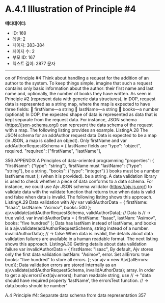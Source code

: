 # A.4.1 Illustration of Principle #4

**메타데이터:**
- ID: 169
- 레벨: 2
- 페이지: 383-384
- 페이지 수: 2
- 부모 ID: 167
- 텍스트 길이: 2877 문자

---

on of Principle #4
Think about handling a request for the addition of an author to the system. To keep things
simple, imagine that such a request contains only basic information about the author:
their first name and last name and, optionally, the number of books they have written. As
seen in Principle #2 (represent data with generic data structures), in DOP, request data
is represented as a string map, where the map is expected to have three fields:
 firstName—a string
 lastName—a string
 books—a number (optional)
In DOP, the expected shape of data is represented as data that is kept separate from the
request data. For instance, JSON schema (https://json-schema.org/) can represent the
data schema of the request with a map. The following listing provides an example.
ListingA.28 The JSON schema for an addAuthor request data
Data is expected to be a map (in JSON,
a map is called an object).
Only firstName and
var addAuthorRequestSchema = {
lastName fields are
"type": "object",
required.
"required": ["firstName", "lastName"],

356 APPENDIX A Principles of data-oriented programming
"properties": {
"firstName": {"type": "string"},
firstName must
"lastName": {"type": "string"},
be a string.
"books": {"type": "integer"}
}
books must be a number lastName must
};
(when it is provided). be a string.
A data validation library is used to check whether a piece of data conforms to a data
schema. For instance, we could use Ajv JSON schema validator (https://ajv.js.org/) to
validate data with the validate function that returns true when data is valid and
false when data is invalid. The following listing shows this approach.
ListingA.29 Data validation with Ajv
var validAuthorData = {
firstName: "Isaac",
lastName: "Asimov",
books: 500
};
ajv.validate(addAuthorRequestSchema,
validAuthorData); //
Data is
// → true
valid.
var invalidAuthorData = {
firstName: "Isaac",
lastNam: "Asimov",
books: "five hundred"
};
Data has lastNam instead
of lastName, and books is a
ajv.validate(addAuthorRequestSchema,
string instead of a number.
invalidAuthorData);
// → false
When data is invalid, the details about data validation failures are available in a human
readable format. The next listing shows this approach.
ListingA.30 Getting details about data validation failure
var invalidAuthorData = {
firstName: "Isaac", By default, Ajv stores only
the first data validation
lastNam: "Asimov",
error. Set allErrors: true
books: "five hundred"
to store all errors.
};
var ajv = new Ajv({allErrors: true}); Data validation errors are
stored internally as an
ajv.validate(addAuthorRequestSchema, invalidAuthorData);
array. In order to get a
ajv.errorsText(ajv.errors);
human readable string, use
// → "data should have required property 'lastName',
the errorsText function.
// → data.books should be number"

A.4 Principle #4: Separate data schema from data representation 357